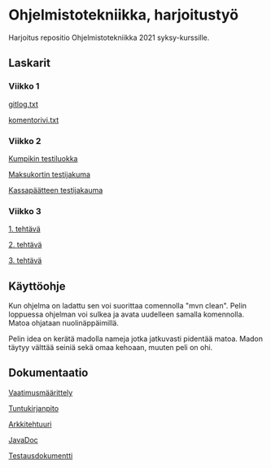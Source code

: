 # Ohjelmistotekniikka, harjoitustyö

Harjoitus repositio Ohjelmistotekniikka 2021 syksy-kurssille.

## Laskarit

### **Viikko 1**

[gitlog.txt](laskarit/viikko1/gitlog.txt)

[komentorivi.txt](laskarit/viikko1/komentorivi.txt)

### **Viikko 2**

[Kumpikin testiluokka](laskarit/viikko2/Ss2.png)

[Maksukortin testijakuma](laskarit/viikko2/Ss1.png)

[Kassapäätteen testijakauma](laskarit/viikko2/Ss3.png)

### **Viikko 3**

[1. tehtävä](laskarit/viikko3/Ss1.png)

[2. tehtävä](laskarit/viikko3/Ss2.png)

[3. tehtävä](laskarit/viikko3/Ss3.png)

## Käyttöohje

Kun ohjelma on ladattu sen voi suorittaa comennolla "mvn clean".
Pelin loppuessa ohjelman voi sulkea ja avata uudelleen samalla komennolla.
Matoa ohjataan nuolinäppäimillä.

Pelin idea on kerätä madolla nameja jotka jatkuvasti pidentää matoa.
Madon täytyy välttää seiniä sekä omaa kehoaan, muuten peli on ohi.

## Dokumentaatio

[Vaatimusmäärittely](Dokumentit/määrittelydokumentti.txt)

[Tuntukirjanpito](Dokumentit/tuntikirjanpito.txt)

[Arkkitehtuuri](Dokumentit/arkkitehtuuri.md)

[JavaDoc](Dokumentit/JavaDoc.txt)

[Testausdokumentti](Dokumentit/Testausdokumentti.txt)

